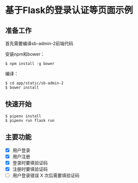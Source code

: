 # 基于Flask的登录认证等页面示例

## 准备工作

首先需要编译sb-admin-2前端代码

安装npm和bower：

```
$ npm install -g bower
```

编译：

```
$ cd app/static/sb-admin-2
$ bower install
```

## 快速开始

```
$ pipenv install
$ pipenv run flask run
```

## 主要功能

- [X] 用户登录
- [X] 用户注册
- [X] 登录时要填验证码
- [X] 注册时要填验证码
- [ ] 用户登录错误 X 次后需要填验证码
